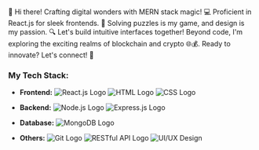 👋 Hi there! Crafting digital wonders with MERN stack magic! 💻 Proficient in React.js for sleek frontends. 🎨 Solving puzzles is my game, and design is my passion. 🔍 Let's build intuitive interfaces together! Beyond code, I'm exploring the exciting realms of blockchain and crypto 🌐💰. Ready to innovate? Let's connect! 🚀

### My Tech Stack:
- **Frontend:** 
  ![React.js Logo](https://upload.wikimedia.org/wikipedia/commons/thumb/a/a7/React-icon.svg/1280px-React-icon.svg.png)
  ![HTML Logo](https://upload.wikimedia.org/wikipedia/commons/thumb/6/61/HTML5_logo_and_wordmark.svg/512px-HTML5_logo_and_wordmark.svg.png)
  ![CSS Logo](https://upload.wikimedia.org/wikipedia/commons/d/d5/CSS3_logo_and_wordmark.svg)

- **Backend:** 
  ![Node.js Logo](https://upload.wikimedia.org/wikipedia/commons/thumb/d/d9/Node.js_logo.svg/1280px-Node.js_logo.svg.png)
  ![Express.js Logo](https://upload.wikimedia.org/wikipedia/commons/6/64/Expressjs.png)

- **Database:** 
  ![MongoDB Logo](https://upload.wikimedia.org/wikipedia/en/thumb/4/45/MongoDB-Logo.svg/1280px-MongoDB-Logo.svg.png)

- **Others:** 
  ![Git Logo](https://upload.wikimedia.org/wikipedia/commons/thumb/e/e0/Git-logo.svg/1280px-Git-logo.svg.png)
  ![RESTful API Logo](https://upload.wikimedia.org/wikipedia/commons/thumb/3/3f/HubSpot_REST_API_Logo.png/1200px-HubSpot_REST_API_Logo.png)
  ![UI/UX Design](https://upload.wikimedia.org/wikipedia/commons/thumb/6/63/Adobe_XD_CC_icon.svg/1024px-Adobe_XD_CC_icon.svg.png)
